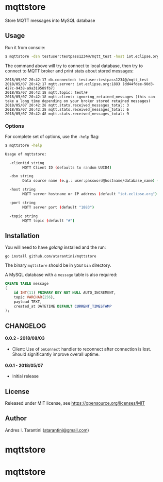 # mqttstore

Store MQTT messages into MySQL database

## Usage

Run it from console:

```bash
$ mqttstore -dsn testuser:testpass1234@/mqtt_test -host iot.eclipse.org -topic test/#
```

The command above will try to connect to local database, then try to connect to MQTT broker and print stats about stored messages:

```
2018/05/07 20:42:17 db.connected: testuser:testpass1234@/mqtt_test
2018/05/07 20:42:17 mqtt.server: iot.eclipse.org:1883 (dd44fdee-90d3-427c-9438-a9a319589fb7)
2018/05/07 20:42:18 mqtt.topic: test/#
2018/05/07 20:42:18 mqtt.client: ignoring_retained_messages (this can take a long time depending on your broker stored retained messages)
2018/05/07 20:42:28 mqtt.stats.received_messages_total: 3
2018/05/07 20:42:38 mqtt.stats.received_messages_total: 6
2018/05/07 20:42:48 mqtt.stats.received_messages_total: 9
```

### Options

For complete set of options, use the `-help` flag:

```bash
$ mqttstore -help

Usage of mqttstore:

  -clientid string
        MQTT Client ID (defaults to random UUID4)

  -dsn string
        Data source name (e.g.: user:password@hostname/database_name) (default "root:root@/mqtt")

  -host string
        MQTT server hostname or IP address (default "iot.eclipse.org")

  -port string
        MQTT server port (default "1883")

  -topic string
        MQTT topic (default "#")
```

## Installation

You will need to have *golang* installed and the run:

```
go install github.com/atarantini/mqttstore
```

The binary `mqttstore` should be in your `bin` directory.

A MySQL database with a `message` table is also required:

```sql
CREATE TABLE message
(
    id INT(11) PRIMARY KEY NOT NULL AUTO_INCREMENT,
    topic VARCHAR(256),
    payload TEXT,
    created_at DATETIME DEFAULT CURRENT_TIMESTAMP
);
```

## CHANGELOG

#### 0.0.2 - 2018/08/03

- Client: Use of `onConnect` handler to reconnect after connection is lost. Should significantly improve overall uptime.


#### 0.0.1 - 2018/05/07

- Initial release


## License

Released under MIT license, see https://opensource.org/licenses/MIT

## Author

Andres I. Tarantini (atarantini@gmail.com)
# mqttstore
# mqttstore
